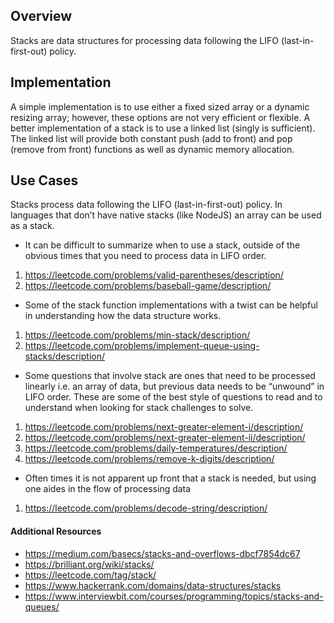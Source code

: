 ## Overview

Stacks are data structures for processing data following the LIFO (last-in-first-out) policy.

## Implementation

A simple implementation is to use either a fixed sized array or a dynamic resizing array; however, these options are not very efficient or flexible.  A better implementation of a stack is to use a linked list (singly is sufficient).  The linked list will provide both constant push (add to front) and pop (remove from front) functions as well as dynamic memory allocation.

## Use Cases

Stacks process data following the LIFO (last-in-first-out) policy.  In languages that don’t have native stacks (like NodeJS) an array can be used as a stack.  

* It can be difficult to summarize when to use a stack, outside of the obvious times that you need to process data in LIFO order.

1. https://leetcode.com/problems/valid-parentheses/description/
3. https://leetcode.com/problems/baseball-game/description/

* Some of the stack function implementations with a twist can be helpful in understanding how the data structure works.

1. https://leetcode.com/problems/min-stack/description/
2. https://leetcode.com/problems/implement-queue-using-stacks/description/

* Some questions that involve stack are ones that need to be processed linearly i.e. an array of data, but previous data needs to be “unwound” in LIFO order.  These are some of the best style of questions to read and to understand when looking for stack challenges to solve.

1. https://leetcode.com/problems/next-greater-element-i/description/
2. https://leetcode.com/problems/next-greater-element-ii/description/
3. https://leetcode.com/problems/daily-temperatures/description/
4. https://leetcode.com/problems/remove-k-digits/description/

* Often times it is not apparent up front that a stack is needed, but using one aides in the flow of processing data

1. https://leetcode.com/problems/decode-string/description/

#### Additional Resources

* https://medium.com/basecs/stacks-and-overflows-dbcf7854dc67
* https://brilliant.org/wiki/stacks/
* https://leetcode.com/tag/stack/
* https://www.hackerrank.com/domains/data-structures/stacks
* https://www.interviewbit.com/courses/programming/topics/stacks-and-queues/